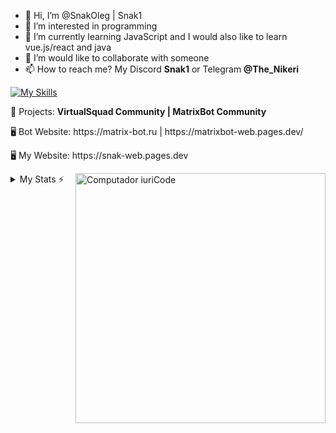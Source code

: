 - 👋 Hi, I’m @SnakOleg | Snak1
- 👀 I’m interested in programming
- 🌱 I’m currently learning JavaScript and I would also like to learn vue.js/react and java
- 💞️ I’m would like to collaborate with someone
- 📫 How to reach me? My Discord **Snak1** or Telegram **@The_Nikeri**

[![My Skills](https://skillicons.dev/icons?i=html,css,bootstrap,tailwind,vuetify,js,ts,nodejs,express,nuxtjs,react,vue,mongodb,cloudflare,grafana,figma,git,github,notion,webstorm&theme=dark)](https://skillicons.dev)

<p align="left">
  💼 Projects: <strong>VirtualSquad Community | MatrixBot Community</strong>
</p>
<p align="left">
  🖥 Bot Website: https://matrix-bot.ru | https://matrixbot-web.pages.dev/</p>
  🖥 My Website: https://snak-web.pages.dev
</p>
<img src="https://raw.githubusercontent.com/MicaelliMedeiros/micaellimedeiros/master/image/computer-illustration.png" min-width="400px" max-width="400px" width="400px" align="right" alt="Computador iuriCode">

<details>
  <summary>My Stats ⚡</summary>
  <a href="#">
    <img src="https://duolingo-stats-card.vercel.app/api?username=TheNikeri&theme=nightowl" alt="Duolingo" />
  </a>
  <a href="#">
    <img src="https://github-readme-stats.vercel.app/api?username=SnakOleg&theme=great-gatsby&count_private=true&hide_border=true&line_height=20" alt="Github stats" />
  </a>
  <a href="#">
    <img src="https://github-readme-stats.vercel.app/api/top-langs/?username=SnakOleg&layout=compact&theme=blueberry&count_private=true&hide_border=true" alt="Top Langs" />
  </a>
</details>

<!---
SnakOleg/SnakOleg is a ✨ special ✨ repository because its `README.md` (this file) appears on your GitHub profile.
You can click the Preview link to take a look at your changes.
--->
